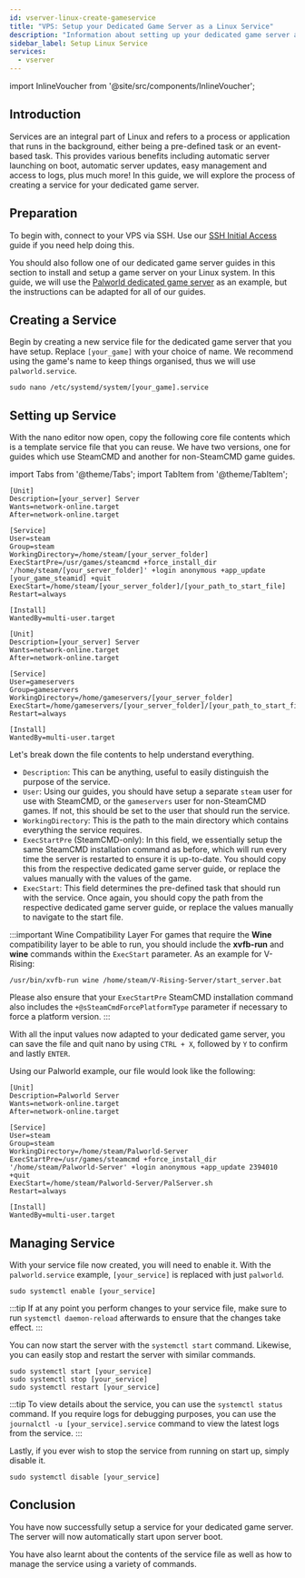 ```yaml
---
id: vserver-linux-create-gameservice
title: "VPS: Setup your Dedicated Game Server as a Linux Service"
description: "Information about setting up your dedicated game server as a Linux Service on a Linux VPS from ZAP-Hosting"
sidebar_label: Setup Linux Service
services:
  - vserver
---
```


import InlineVoucher from '@site/src/components/InlineVoucher';

## Introduction

Services are an integral part of Linux and refers to a process or application that runs in the background, either being a pre-defined task or an event-based task. This provides various benefits including automatic server launching on boot, automatic server updates, easy management and access to logs, plus much more! In this guide, we will explore the process of creating a service for your dedicated game server.

<InlineVoucher />

## Preparation

To begin with, connect to your VPS via SSH. Use our [SSH Initial Access](vserver-linux-ssh.md) guide if you need help doing this.

You should also follow one of our dedicated game server guides in this section to install and setup a game server on your Linux system. In this guide, we will use the [Palworld dedicated game server](vserver-linux-palworld.md) as an example, but the instructions can be adapted for all of our guides.

## Creating a Service

Begin by creating a new service file for the dedicated game server that you have setup. Replace `[your_game]` with your choice of name. We recommend using the game's name to keep things organised, thus we will use `palworld.service`.
```
sudo nano /etc/systemd/system/[your_game].service
```

## Setting up Service

With the nano editor now open, copy the following core file contents which is a template service file that you can reuse. We have two versions, one for guides which use SteamCMD and another for non-SteamCMD game guides.

import Tabs from '@theme/Tabs';
import TabItem from '@theme/TabItem';

<Tabs>
<TabItem value="steamcmd" label="SteamCMD Game" default>

```
[Unit]
Description=[your_server] Server
Wants=network-online.target
After=network-online.target

[Service]
User=steam
Group=steam
WorkingDirectory=/home/steam/[your_server_folder]
ExecStartPre=/usr/games/steamcmd +force_install_dir '/home/steam/[your_server_folder]' +login anonymous +app_update [your_game_steamid] +quit
ExecStart=/home/steam/[your_server_folder]/[your_path_to_start_file]
Restart=always

[Install]
WantedBy=multi-user.target
```

</TabItem>

<TabItem value="regular" label="Regular Game">

```
[Unit]
Description=[your_server] Server
Wants=network-online.target
After=network-online.target

[Service]
User=gameservers
Group=gameservers
WorkingDirectory=/home/gameservers/[your_server_folder]
ExecStart=/home/gameservers/[your_server_folder]/[your_path_to_start_file]
Restart=always

[Install]
WantedBy=multi-user.target
```

</TabItem>
</Tabs>

Let's break down the file contents to help understand everything.
- `Description`: This can be anything, useful to easily distinguish the purpose of the service.
- `User`: Using our guides, you should have setup a separate `steam` user for use with SteamCMD, or the `gameservers` user for non-SteamCMD games. If not, this should be set to the user that should run the service.
- `WorkingDirectory`: This is the path to the main directory which contains everything the service requires.
- `ExecStartPre` (SteamCMD-only): In this field, we essentially setup the same SteamCMD installation command as before, which will run every time the server is restarted to ensure it is up-to-date. You should copy this from the respective dedicated game server guide, or replace the values manually with the values of the game.
- `ExecStart`: This field determines the pre-defined task that should run with the service. Once again, you should copy the path from the respective dedicated game server guide, or replace the values manually to navigate to the start file.

:::important Wine Compatibility Layer
For games that require the **Wine** compatibility layer to be able to run, you should include the **xvfb-run** and **wine** commands within the `ExecStart` parameter. As an example for V-Rising:
```
/usr/bin/xvfb-run wine /home/steam/V-Rising-Server/start_server.bat
```

Please also ensure that your `ExecStartPre` SteamCMD installation command also includes the `+@sSteamCmdForcePlatformType` parameter if necessary to force a platform version.
:::

With all the input values now adapted to your dedicated game server, you can save the file and quit nano by using `CTRL + X`, followed by `Y` to confirm and lastly `ENTER`.

Using our Palworld example, our file would look like the following:
```
[Unit]
Description=Palworld Server
Wants=network-online.target
After=network-online.target

[Service]
User=steam
Group=steam
WorkingDirectory=/home/steam/Palworld-Server
ExecStartPre=/usr/games/steamcmd +force_install_dir '/home/steam/Palworld-Server' +login anonymous +app_update 2394010 +quit
ExecStart=/home/steam/Palworld-Server/PalServer.sh
Restart=always

[Install]
WantedBy=multi-user.target
```

## Managing Service

With your service file now created, you will need to enable it. With the `palworld.service` example, `[your_service]` is replaced with just `palworld`.
```
sudo systemctl enable [your_service]
```

:::tip
If at any point you perform changes to your service file, make sure to run `systemctl daemon-reload` afterwards to ensure that the changes take effect.
:::

You can now start the server with the `systemctl start` command. Likewise, you can easily stop and restart the server with similar commands.
```
sudo systemctl start [your_service]
sudo systemctl stop [your_service]
sudo systemctl restart [your_service]
```

:::tip
To view details about the service, you can use the `systemctl status` command. If you require logs for debugging purposes, you can use the `journalctl -u [your_service].service` command to view the latest logs from the service.
:::

Lastly, if you ever wish to stop the service from running on start up, simply disable it.
```
sudo systemctl disable [your_service]
```

## Conclusion

You have now successfully setup a service for your dedicated game server. The server will now automatically start upon server boot.

You have also learnt about the contents of the service file as well as how to manage the service using a variety of commands.

<InlineVoucher />

